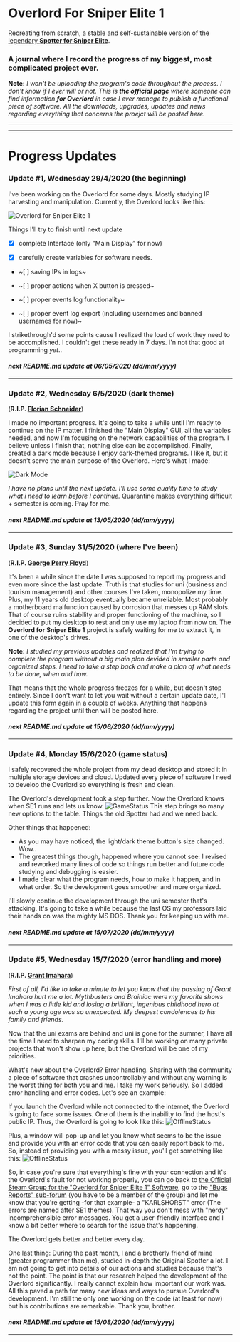 # Overlord For Sniper Elite 1
Recreating from scratch, a stable and self-sustainable version of the [legendary **Spotter for Sniper Elite**](https://github.com/creatorpanda/OverlordForSniperElite1/blob/master/pics/Legendary%20Spotter.png).

### A journal where I record the progress of my biggest, most complicated project ever.

**Note:** *I won't be uploading the program's code throughout the process. I don't know if I ever will or not. This is **the official page** where someone can find information **for Overlord** in case I ever manage to publish a functional piece of software. All the downloads, upgrades, updates and news regarding everything that concerns the proejct will be posted here.*

---
---
# Progress Updates


### Update #1, Wednesday 29/4/2020 (the beginning)

I've been working on the Overlord for some days. Mostly studying IP harvesting and manipulation. Currently, the Overlord looks like this:

![Overlord for Sniper Elite 1](https://github.com/creatorpanda/OverlordForSniperElite1/blob/master/pics/Overlord3.png)

Things I'll try to finish until next update

- [x] complete Interface (only "Main Display" for now)

- [x] carefully create variables for software needs.  

- ~[ ] saving IPs in logs~

- ~[ ] proper actions when X button is pressed~

- ~[ ] proper events log functionality~

- ~[ ] proper event log export (including usernames and banned usernames for now)~

I strikethrough'd some points cause I realized the load of work they need to be accomplished. I couldn't get these ready in 7 days. I'n not that good at programming *yet*..

#### ***next README.md update at 06/05/2020 (dd/mm/yyyy)***

---
### Update #2, Wednesday 6/5/2020 (dark theme)
(**R.I.P. [Florian Schneider](https://en.wikipedia.org/wiki/Florian_Schneider)**) 

I made no important progress. It's going to take a while until I'm ready to continue on the IP matter. I finished the "Main Display" GUI, all the variables needed, and now I'm focusing on the network capabilities of the program. I believe unless I finish that, nothing else can be accomplished. Finally, created a dark mode because I enjoy dark-themed programs. I like it, but it doesn't serve the main purpose of the Overlord. Here's what I made:

![Dark Mode](https://github.com/creatorpanda/OverlordForSniperElite1/blob/master/pics/DarkMode.png)

*I have no plans until the next update. I'll use some quality time to study what i need to learn before I continue.*
Quarantine makes everything difficult + semester is coming. Pray for me.

#### ***next README.md update at 13/05/2020 (dd/mm/yyyy)***

---
### Update #3, Sunday 31/5/2020 (where I've been)
(**R.I.P. [George Perry Floyd](https://en.wikipedia.org/wiki/Death_of_George_Floyd)**)

It's been a while since the date I was supposed to report my progress and even more since the last update.
Truth is that studies for uni (business and tourism management) and other courses I've taken, monopolize my time.
Plus, my 11 years old desktop eventually became unreliable. Most probably a motherboard malfunction caused by corrosion that messes up RAM slots. That of course ruins stability and proper functioning of the machine, so I decided to put my desktop to rest and only use my laptop from now on. The **Overlord for Sniper Elite 1** project is safely waiting for me to extract it, in one of the desktop's drives.

**Note:** *I studied my previous updates and realized that I'm trying to complete the program without a big main plan devided in smaller parts and organized steps. I need to take a step back and make a plan of what needs to be done, when and how.*

That means that the whole progress freezes for a while, but doesn't stop entirely. Since I don't want to let you wait without a certain update date, I'll update this form again in a couple of weeks. Anything that happens regarding the project until then will be posted here.

#### ***next README.md update at 15/06/2020 (dd/mm/yyyy)***

---
### Update #4, Monday 15/6/2020 (game status)

I safely recovered the whole project from my dead desktop and stored it in multiple storage devices and cloud. Updated every piece of software I need to develop the Overlord so everything is fresh and clean.

The Overlord's development took a step further. Now the Overlord knows when SE1 runs and lets us know. 
![GameStatus](https://github.com/creatorpanda/OverlordForSniperElite1/blob/master/pics/SniperEliteStatus.png)
This step brings so many new options to the table. Things the old Spotter had and we need back. 

Other things that happened:
- As you may have noticed, the light/dark theme button's size changed. Wow..
- The greatest things though, happened where you cannot see: I revised and reworked many lines of code so things run better and future code studying and debugging is easier.
- I made clear what the program needs, how to make it happen, and in what order. So the development goes smoother and more organized.

I'll slowly continue the development through the uni semester that's attacking. It's going to take a while because the last OS my professors laid their hands on was the mighty MS DOS. Thank you for keeping up with me.

#### ***next README.md update at 15/07/2020 (dd/mm/yyyy)***

---
### Update #5, Wednesday 15/7/2020 (error handling and more)
(**R.I.P. [Grant Imahara](https://en.wikipedia.org/wiki/Grant_Imahara)**)

*First of all, I'd like to take a minute to let you know that the passing of Grant Imahara hurt me a lot. Mythbusters and Brainiac were my favorite shows when I was a little kid and losing a brilliant, ingenious childhood hero at such a young age was so unexpected. My deepest condolences to his family and friends.*

Now that the uni exams are behind and uni is gone for the summer, I have all the time I need to sharpen my coding skills. I'll be working on many private projects that won't show up here, but the Overlord will be one of my priorities.

What's new about the Overlord? Error handling. Sharing with the community a piece of software that crashes uncontrollably and without any warning is the worst thing for both you and me. I take my work seriously. So I added error handling and error codes. Let's see an example:

If you launch the Overlord while not connected to the internet, the Overlord is going to face some issues. One of them is the inability to find the host's public IP. Thus, the Overlord is going to look like this:
![OfflineStatus](https://github.com/creatorpanda/OverlordForSniperElite1/blob/master/pics/OFSE1OfflineBehavior.png)

Plus, a window will pop-up and let you know what seems to be the issue and provide you with an error code that you can easily report back to me. So, instead of providing you with a messy issue, you'll get something like this:
![OfflineStatus](https://github.com/creatorpanda/OverlordForSniperElite1/blob/master/pics/AttentionOFSE1ErrorMessageBox.png)

So, in case you're sure that everything's fine with your connection and it's the Overlord's fault for not working properly, you can go back to [the Official Steam Group for the "Overlord for Sniper Elite 1" Software](https://steamcommunity.com/groups/overlordforsniperelite1), go to the ["Bugs Reports" sub-forum](https://steamcommunity.com/groups/overlordforsniperelite1/discussions/7/2793871682804344559) (you have to be a member of the group) and let me know that you're getting -for that example- a "KARLSHORST" error (The errors are named after SE1 themes). That way you don't mess with "nerdy" incomprehensible error messages. You get a user-friendly interface and I know a bit better where to search for the issue that's happening.

The Overlord gets better and better every day.

One last thing:
During the past month, I and a brotherly friend of mine (greater programmer than me), studied in-depth the Original Spotter a lot. I am not going to get into details of our actions and studies because that's not the point. The point is that our research helped the development of the Overlord significantly. I really cannot explain how important our work was. All this paved a path for many new ideas and ways to pursue Overlord's development. I'm still the only one working on the code (at least for now) but his contributions are remarkable. Thank you, brother.

#### ***next README.md update at 15/08/2020 (dd/mm/yyyy)***

---
